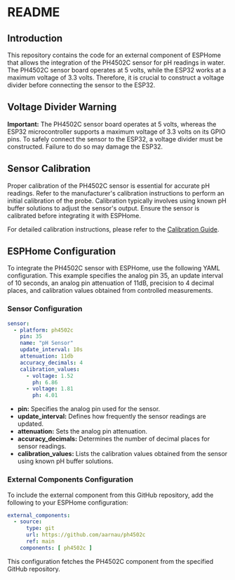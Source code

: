 
# README

## Introduction

This repository contains the code for an external component of ESPHome that allows the integration of the PH4502C sensor for pH readings in water. The PH4502C sensor board operates at 5 volts, while the ESP32 works at a maximum voltage of 3.3 volts. Therefore, it is crucial to construct a voltage divider before connecting the sensor to the ESP32.

## Voltage Divider Warning

**Important:** The PH4502C sensor board operates at 5 volts, whereas the ESP32 microcontroller supports a maximum voltage of 3.3 volts on its GPIO pins. To safely connect the sensor to the ESP32, a voltage divider must be constructed. Failure to do so may damage the ESP32.

## Sensor Calibration

Proper calibration of the PH4502C sensor is essential for accurate pH readings. Refer to the manufacturer's calibration instructions to perform an initial calibration of the probe. Calibration typically involves using known pH buffer solutions to adjust the sensor's output. Ensure the sensor is calibrated before integrating it with ESPHome.

For detailed calibration instructions, please refer to the [Calibration Guide](https://cdn.awsli.com.br/969/969921/arquivos/ph-sensor-ph-4502c.pdf).

## ESPHome Configuration

To integrate the PH4502C sensor with ESPHome, use the following YAML configuration. This example specifies the analog pin 35, an update interval of 10 seconds, an analog pin attenuation of 11dB, precision to 4 decimal places, and calibration values obtained from controlled measurements.

### Sensor Configuration

```yaml
sensor:
  - platform: ph4502c
    pin: 35
    name: "pH Sensor"
    update_interval: 10s
    attenuation: 11db
    accuracy_decimals: 4
    calibration_values:
      - voltage: 1.52
        ph: 6.86
      - voltage: 1.81
        ph: 4.01
```

- **pin:** Specifies the analog pin used for the sensor.
- **update_interval:** Defines how frequently the sensor readings are updated.
- **attenuation:** Sets the analog pin attenuation.
- **accuracy_decimals:** Determines the number of decimal places for sensor readings.
- **calibration_values:** Lists the calibration values obtained from the sensor using known pH buffer solutions.

### External Components Configuration

To include the external component from this GitHub repository, add the following to your ESPHome configuration:

```yaml
external_components:
  - source:
      type: git
      url: https://github.com/aarnau/ph4502c
      ref: main
    components: [ ph4502c ]
```

This configuration fetches the PH4502C component from the specified GitHub repository.
